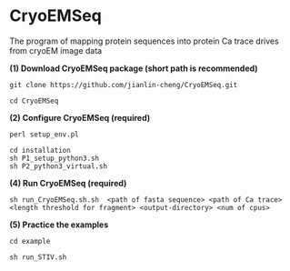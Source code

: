 # CryoEMSeq
The program of mapping protein sequences into protein Ca trace drives from cryoEM image data


**(1) Download CryoEMSeq package (short path is recommended)**

```
git clone https://github.com/jianlin-cheng/CryoEMSeq.git

cd CryoEMSeq
```


**(2) Configure CryoEMSeq (required)**

```
perl setup_env.pl

cd installation
sh P1_setup_python3.sh
sh P2_python3_virtual.sh
```

**(4) Run CryoEMSeq (required)**

```
sh run_CryoEMSeq.sh.sh  <path of fasta sequence> <path of Ca trace> <length threshold for fragment> <output-directory> <num of cpus>

```

**(5) Practice the examples** 

```
cd example

sh run_STIV.sh

```
